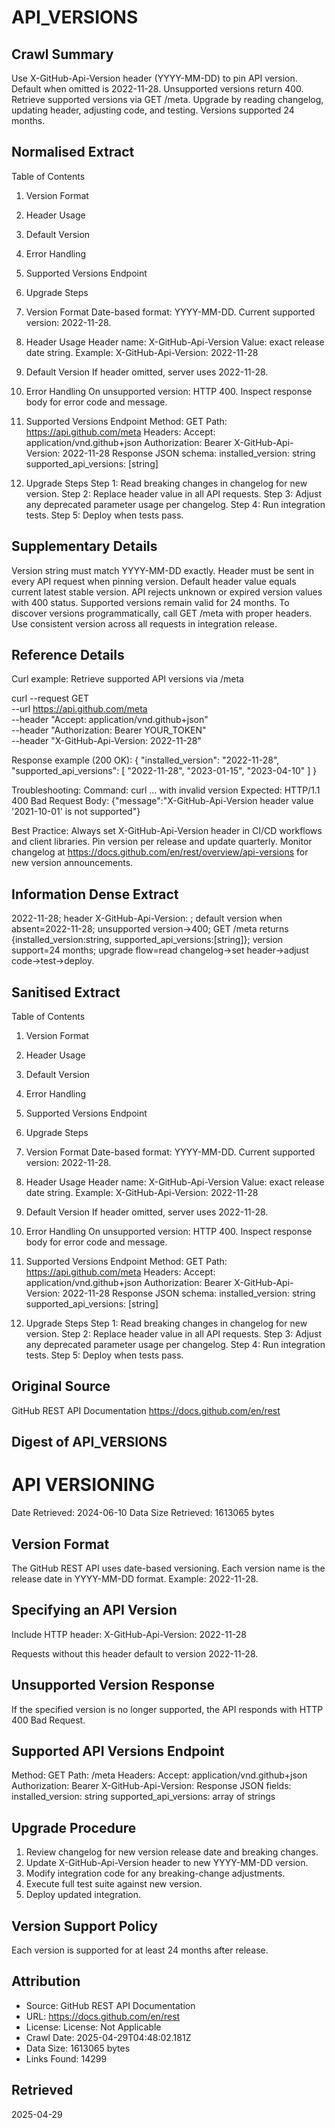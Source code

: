 # API_VERSIONS

## Crawl Summary
Use X-GitHub-Api-Version header (YYYY-MM-DD) to pin API version. Default when omitted is 2022-11-28. Unsupported versions return 400. Retrieve supported versions via GET /meta. Upgrade by reading changelog, updating header, adjusting code, and testing. Versions supported 24 months.

## Normalised Extract
Table of Contents
1. Version Format
2. Header Usage
3. Default Version
4. Error Handling
5. Supported Versions Endpoint
6. Upgrade Steps

1. Version Format
Date-based format: YYYY-MM-DD. Current supported version: 2022-11-28.

2. Header Usage
Header name: X-GitHub-Api-Version
Value: exact release date string.
Example: X-GitHub-Api-Version: 2022-11-28

3. Default Version
If header omitted, server uses 2022-11-28.

4. Error Handling
On unsupported version: HTTP 400. Inspect response body for error code and message.

5. Supported Versions Endpoint
    Method: GET
    Path: https://api.github.com/meta
    Headers:
      Accept: application/vnd.github+json
      Authorization: Bearer <TOKEN>
      X-GitHub-Api-Version: 2022-11-28
    Response JSON schema:
      installed_version: string
      supported_api_versions: [string]

6. Upgrade Steps
Step 1: Read breaking changes in changelog for new version.
Step 2: Replace header value in all API requests.
Step 3: Adjust any deprecated parameter usage per changelog.
Step 4: Run integration tests.
Step 5: Deploy when tests pass.

## Supplementary Details
Version string must match YYYY-MM-DD exactly. Header must be sent in every API request when pinning version. Default header value equals current latest stable version. API rejects unknown or expired version values with 400 status. Supported versions remain valid for 24 months. To discover versions programmatically, call GET /meta with proper headers. Use consistent version across all requests in integration release.

## Reference Details
Curl example: Retrieve supported API versions via /meta

curl --request GET \
  --url https://api.github.com/meta \
  --header "Accept: application/vnd.github+json" \
  --header "Authorization: Bearer YOUR_TOKEN" \
  --header "X-GitHub-Api-Version: 2022-11-28"

Response example (200 OK):
{
  "installed_version": "2022-11-28",
  "supported_api_versions": [
    "2022-11-28",
    "2023-01-15",
    "2023-04-10"
  ]
}

Troubleshooting:
Command: curl ... with invalid version
Expected: HTTP/1.1 400 Bad Request
Body: {"message":"X-GitHub-Api-Version header value '2021-10-01' is not supported"}

Best Practice:
Always set X-GitHub-Api-Version header in CI/CD workflows and client libraries. Pin version per release and update quarterly. Monitor changelog at https://docs.github.com/en/rest/overview/api-versions for new version announcements.

## Information Dense Extract
2022-11-28; header X-GitHub-Api-Version: <YYYY-MM-DD>; default version when absent=2022-11-28; unsupported version→400; GET /meta returns {installed_version:string, supported_api_versions:[string]}; version support=24 months; upgrade flow=read changelog→set header→adjust code→test→deploy.

## Sanitised Extract
Table of Contents
1. Version Format
2. Header Usage
3. Default Version
4. Error Handling
5. Supported Versions Endpoint
6. Upgrade Steps

1. Version Format
Date-based format: YYYY-MM-DD. Current supported version: 2022-11-28.

2. Header Usage
Header name: X-GitHub-Api-Version
Value: exact release date string.
Example: X-GitHub-Api-Version: 2022-11-28

3. Default Version
If header omitted, server uses 2022-11-28.

4. Error Handling
On unsupported version: HTTP 400. Inspect response body for error code and message.

5. Supported Versions Endpoint
    Method: GET
    Path: https://api.github.com/meta
    Headers:
      Accept: application/vnd.github+json
      Authorization: Bearer <TOKEN>
      X-GitHub-Api-Version: 2022-11-28
    Response JSON schema:
      installed_version: string
      supported_api_versions: [string]

6. Upgrade Steps
Step 1: Read breaking changes in changelog for new version.
Step 2: Replace header value in all API requests.
Step 3: Adjust any deprecated parameter usage per changelog.
Step 4: Run integration tests.
Step 5: Deploy when tests pass.

## Original Source
GitHub REST API Documentation
https://docs.github.com/en/rest

## Digest of API_VERSIONS

# API VERSIONING
Date Retrieved: 2024-06-10
Data Size Retrieved: 1613065 bytes

## Version Format
The GitHub REST API uses date-based versioning. Each version name is the release date in YYYY-MM-DD format. Example: 2022-11-28.

## Specifying an API Version
Include HTTP header:
X-GitHub-Api-Version: 2022-11-28

Requests without this header default to version 2022-11-28.

## Unsupported Version Response
If the specified version is no longer supported, the API responds with HTTP 400 Bad Request.

## Supported API Versions Endpoint
Method: GET
Path: /meta
Headers:
  Accept: application/vnd.github+json
  Authorization: Bearer <token>
  X-GitHub-Api-Version: <version>
Response JSON fields:
  installed_version: string
  supported_api_versions: array of strings

## Upgrade Procedure
1. Review changelog for new version release date and breaking changes.
2. Update X-GitHub-Api-Version header to new YYYY-MM-DD version.
3. Modify integration code for any breaking-change adjustments.
4. Execute full test suite against new version.
5. Deploy updated integration.

## Version Support Policy
Each version is supported for at least 24 months after release.

## Attribution
- Source: GitHub REST API Documentation
- URL: https://docs.github.com/en/rest
- License: License: Not Applicable
- Crawl Date: 2025-04-29T04:48:02.181Z
- Data Size: 1613065 bytes
- Links Found: 14299

## Retrieved
2025-04-29
